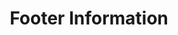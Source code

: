---
status: true
title: Footer Information
description: KiloByte Virtual Enterprise is a consultancy firm that designs applications and modifications within the realm of machine learning, blockchain, autonomous operations and FinTech.
---